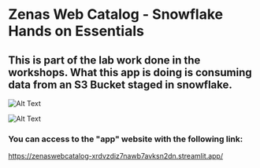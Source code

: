 # Zenas Web Catalog - Snowflake Hands on Essentials

## This is part of the lab work done in the workshops. What this app is doing is consuming data from an S3 Bucket staged in snowflake. 

![Alt Text](https://learn.snowflake.com/assets/courseware/v1/efbded64a11ffc37db3fd3b425152740/asset-v1:snowflake+ESS-DLKW+A+type@asset+block/GIF_DLKW_060.gif)

![Alt Text](https://learn.snowflake.com/assets/courseware/v1/87352cdd7cbdc5ca83e927abb8c1714d/asset-v1:snowflake+ESS-DLKW+A+type@asset+block/GIF_DLKW_061.gif)





### You can access to the "app" website with the following link:

https://zenaswebcatalog-xrdvzdiz7nawb7avksn2dn.streamlit.app/
